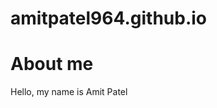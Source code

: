 # amitpatel964.github.io

<head>
  <title>Amit Patel - Programmer</title>
</head>
<body>
  <h1>About me</h1>
  Hello, my name is Amit Patel
</body>
